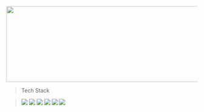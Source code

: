 
<a href="https://github.com/devxb/gitanimals">
  <img
    src="https://render.gitanimals.org/lines/ori0o0p"
    width="1000"
    height="200"
  />
</a>
  

> Tech Stack

> <img src="https://img.shields.io/badge/spring boot-6DB33F?style=for-the-badge&logo=springboot&logoColor=white"> <img src="https://img.shields.io/badge/quarkus-4695EB?style=for-the-badge&logo=quarkus&logoColor=white">  <img src="https://img.shields.io/badge/django-092E20?style=for-the-badge&logo=django&logoColor=white"> <img src="https://img.shields.io/badge/node.js-339933?style=for-the-badge&logo=node.js&logoColor=white"> <img src="https://img.shields.io/badge/mongodb-47A248?style=for-the-badge&logo=mongodb&logoColor=white"> <img src="https://img.shields.io/badge/mysql-4479A1?style=for-the-badge&logo=mysql&logoColor=white"> 

